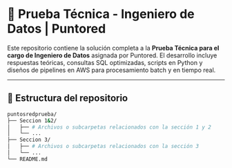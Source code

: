 # 🧠 Prueba Técnica - Ingeniero de Datos | Puntored

Este repositorio contiene la solución completa a la **Prueba Técnica para el cargo de Ingeniero de Datos** asignada por Puntored. El desarrollo incluye respuestas teóricas, consultas SQL optimizadas, scripts en Python y diseños de pipelines en AWS para procesamiento batch y en tiempo real.

---

## 📁 Estructura del repositorio
```bash
puntosredprueba/
├── Seccion 1&2/
│   ├── # Archivos o subcarpetas relacionados con la sección 1 y 2
│   └── ...
├── Seccion 3/
│   ├── # Archivos o subcarpetas relacionados con la sección 3
│   └── ...
└── README.md

